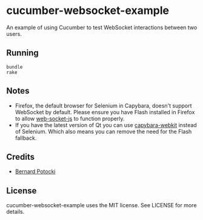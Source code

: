 # cucumber-websocket-example

An example of using Cucumber to test WebSocket interactions between two users.

## Running

    bundle
    rake

## Notes

* Firefox, the default browser for Selenium in Capybara, doesn't support WebSocket by default. Please ensure you have Flash installed in Firefox to allow [web-socket-js](https://github.com/gimite/web-socket-js) to function properly.
* If you have the latest version of Qt you can use [capybara-webkit](https://github.com/thoughtbot/capybara-webkit) instead of Selenium. Which also means you can remove the need for the Flash fallback.

## Credits

* [Bernard Potocki](http://imanel.org/2010/03/cucumber-testing-for-multiple-users-continuation/)

## License

cucumber-websocket-example uses the MIT license. See LICENSE for more details.
